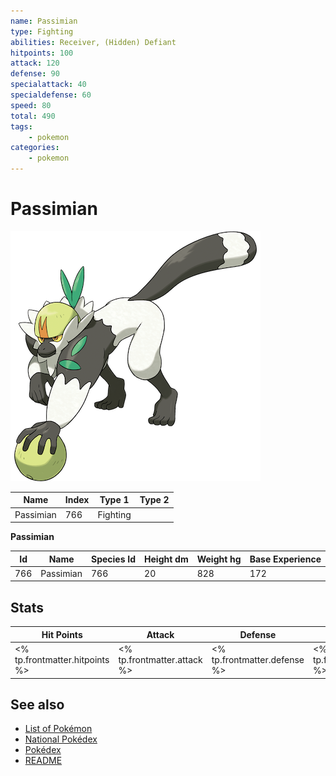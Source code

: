 ```yaml
---
name: Passimian
type: Fighting
abilities: Receiver, (Hidden) Defiant
hitpoints: 100
attack: 120
defense: 90
specialattack: 40
specialdefense: 60
speed: 80
total: 490
tags:
    - pokemon
categories:
    - pokemon
---
```


# Passimian


![Passimian](images/766.png)

| **Name** | **Index** | **Type 1** | **Type 2** |
|----|----|----|----|
| Passimian | 766 | Fighting  |  |

**Passimian** 




| **Id** | **Name** | **Species Id** | **Height dm** | **Weight hg** | **Base Experience** |
|--------|----------|----------------|------------|------------|---------------------|
| 766 | Passimian | 766 | 20 | 828 | 172 |



## Stats

| **Hit Points** | **Attack** | **Defense** | **Special Attack** | **Special Defense** | **Speed** | **Total** |
|----------------|------------|-------------|--------------------|---------------------|-----------|-----------|
| <% tp.frontmatter.hitpoints %> | <% tp.frontmatter.attack %> | <% tp.frontmatter.defense %> | <% tp.frontmatter.specialattack %> | <% tp.frontmatter.specialdefense %> | <% tp.frontmatter.speed %> | <% tp.frontmatter.total %> |

## See also

- [List of Pokémon](../pokemon.md)
- [National Pokédex](../national_pokedex.md)
- [Pokédex](../pokedex.md)
- [README](../README.md)
